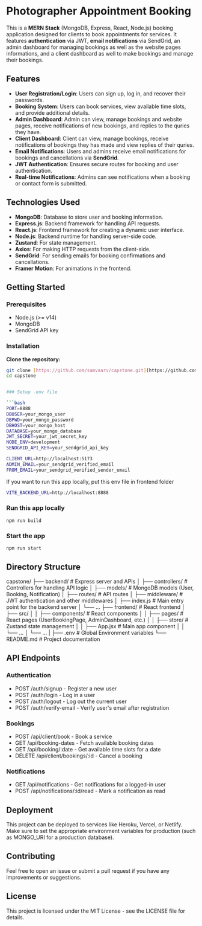 # Photographer Appointment Booking

This is a **MERN Stack** (MongoDB, Express, React, Node.js) booking application designed for clients to book appointments for services. It features **authentication** via JWT, **email notifications** via SendGrid, an admin dashboard for managing bookings as well as the website pages informations, and a client dashboard as well to make bookings and manage their bookings.

## Features

- **User Registration/Login**: Users can sign up, log in, and recover their passwords.
- **Booking System**: Users can book services, view available time slots, and provide additional details.
- **Admin Dashboard**: Admin can view, manage bookings and website pages, receive notifications of new bookings, and replies to the quries they have.
- **Client Dashboard**: Client can view, manage bookings, receive notifications of bookings they has made and view replies of their quries.
- **Email Notifications**: Users and admins receive email notifications for bookings and cancellations via **SendGrid**.
- **JWT Authentication**: Ensures secure routes for booking and user authentication.
- **Real-time Notifications**: Admins can see notifications when a booking or contact form is submitted.

## Technologies Used

- **MongoDB**: Database to store user and booking information.
- **Express.js**: Backend framework for handling API requests.
- **React.js**: Frontend framework for creating a dynamic user interface.
- **Node.js**: Backend runtime for handling server-side code.
- **Zustand**: For state management.
- **Axios**: For making HTTP requests from the client-side.
- **SendGrid**: For sending emails for booking confirmations and cancellations.
- **Framer Motion**: For animations in the frontend.

## Getting Started

### Prerequisites

- Node.js (>= v14)
- MongoDB
- SendGrid API key

### Installation

**Clone the repository:**

````bash
git clone [https://github.com/samvaarv/capstone.git](https://github.com/samvaarv/capstone.git)
cd capstone


### Setup .env file

```bash
PORT=8888
DBUSER=your_mongo_user
DBPWD=your_mongo_password
DBHOST=your_mongo_host
DATABASE=your_mongo_database
JWT_SECRET=your_jwt_secret_key
NODE_ENV=development
SENDGRID_API_KEY=your_sendgrid_api_key

CLIENT_URL=http://localhost:5173
ADMIN_EMAIL=your_sendgrid_verified_email
FROM_EMAIL=your_sendgrid_verified_sender_email
````

If you want to run this app locally, put this env file in frontend folder

```bash
VITE_BACKEND_URL=http://localhost:8888
```

### Run this app locally

```shell
npm run build
```

### Start the app

```shell
npm run start
```

## Directory Structure

capstone/
├── backend/ # Express server and APIs
│ ├── controllers/ # Controllers for handling API logic
│ ├── models/ # MongoDB models (User, Booking, Notification)
│ ├── routes/ # API routes
│ ├── middleware/ # JWT authentication and other middlewares
│ ├── index.js # Main entry point for the backend server
│ └── ...
├── frontend/ # React frontend
│ ├── src/
│ │ ├── components/ # React components
│ │ ├── pages/ # React pages (UserBookingPage, AdminDashboard, etc.)
│ │ ├── store/ # Zustand state management
│ │ ├── App.jsx # Main app component
│ │ └── ...
│ └── ...
|
├── .env # Global Environment variables
└── README.md # Project documentation

## API Endpoints

### Authentication

- POST /auth/signup - Register a new user
- POST /auth/login - Log in a user
- POST /auth/logout - Log out the current user
- POST /auth/verify-email - Verify user's email after registration

### Bookings

- POST /api/client/book - Book a service
- GET /api/booking-dates - Fetch available booking dates
- GET /api/booking/:date - Get available time slots for a date
- DELETE /api/client/bookings/:id - Cancel a booking

### Notifications

- GET /api/notifications - Get notifications for a logged-in user
- POST /api/notifications/:id/read - Mark a notification as read

## Deployment

This project can be deployed to services like Heroku, Vercel, or Netlify. Make sure to set the appropriate environment variables for production (such as MONGO_URI for a production database).

## Contributing

Feel free to open an issue or submit a pull request if you have any improvements or suggestions.

## License

This project is licensed under the MIT License - see the LICENSE file for details.
